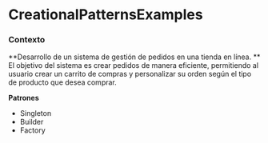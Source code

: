 # CreationalPatternsExamples

### Contexto
**Desarrollo de un sistema de gestión de pedidos en una tienda en línea. **
El objetivo del sistema es crear pedidos de manera eficiente, permitiendo al usuario crear un carrito de compras y personalizar su orden según el tipo de producto que desea comprar.

**Patrones**
- Singleton
- Builder
- Factory
